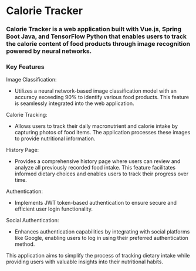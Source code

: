 
# Calorie Tracker
### Calorie Tracker is a web application built with Vue.js, Spring Boot Java, and TensorFlow Python that enables users to track the calorie content of food products through image recognition powered by neural networks.

### Key Features
Image Classification: 
  - Utilizes a neural network-based image classification model with an accuracy exceeding 90% to identify various food products. This feature is seamlessly integrated into the web application.

Calorie Tracking: 
  - Allows users to track their daily macronutrient and calorie intake by capturing photos of food items. The application processes these images to provide nutritional information.

History Page: 
   - Provides a comprehensive history page where users can review and analyze all previously recorded food intake. This feature facilitates informed dietary choices and enables users to track their progress over time.

Authentication: 
  - Implements JWT token-based authentication to ensure secure and efficient user login functionality.

Social Authentication: 
  - Enhances authentication capabilities by integrating with social platforms like Google, enabling users to log in using their preferred authentication method.

This application aims to simplify the process of tracking dietary intake while providing users with valuable insights into their nutritional habits.

